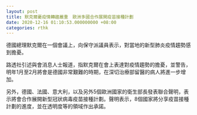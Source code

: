 ```yaml
---
layout: post
title: 默克爾憂疫情轉趨嚴重　歐洲多國合作展開疫苗接種計劃
date: 2020-12-16 01:10:53.000000000 +08:00
categories: rthk
---
```


德國總理默克爾在一個會議上，向保守派議員表示，對當地的新型肺炎疫情趨勢感到擔憂。

路透社引述與會消息人士報道，指默克爾在會上表達對疫情趨勢的擔憂，並警告，明年1月至2月將會是德國非常艱難的時期，在深切治療部留醫的病人將進一步增加。

另外，德國、法國、意大利，以及另外5個歐洲國家的衛生部長發表聯合聲明，表示將會合作展開新型冠狀病毒疫苗接種計劃。聲明表示，8個國家將分享疫苗接種計劃的進度，並在透明度等的領域作出承諾。
